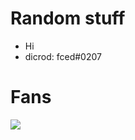 # Random stuff

- Hi
- dicrod: fced#0207

# Fans
![](https://komarev.com/ghpvc/?username=frostuz1&color=dark-blue)
